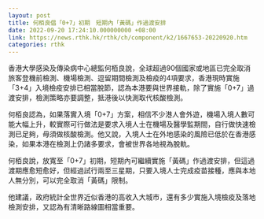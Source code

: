 ```yaml
---
layout: post
title: 何栢良倡「0+7」初期　短期內「黃碼」作過渡安排
date: 2022-09-20 17:24:10.000000000 +08:00
link: https://news.rthk.hk/rthk/ch/component/k2/1667653-20220920.htm
categories: rthk
---
```


香港大學感染及傳染病中心總監何栢良說，全球超過90個國家或地區已完全取消旅客登機前檢測、機場檢測、逗留期間檢測及檢疫的4項要求，香港現時實施「3+4」入境檢疫安排已相當脫節，認為本港要與世界接軌，除了實施「0+7」過渡安排，檢測策略亦要調整，抵港後以快測取代核酸檢測。

何栢良認為，如果落實入境「0+7」方案，相信不少港人會外遊，機場入境人數可能大幅上升，較實際可行做法是要求入境人士在機場及醫學監期間，自行做快速檢測已足夠，毋須做核酸檢測。他又說，入境人士在外地感染的風險已低於在香港感染，如果本港在檢測上仍諸多要求，會被世界各地視為脫軌。

何栢良說，放寬至「0+7」初期，短期內可繼續實施「黃碼」作過渡安排，但這過渡期應愈短愈好，但經過試行兩至三星期，只要入境人士完成疫苗接種，應與本地人無分別，可以完全取消「黃碼」限制。

他建議，政府統計全世界近似香港的高收入大城市，還有多少實施入境檢疫及落地檢測安排，又認為有清晰路線圖相當重要。
